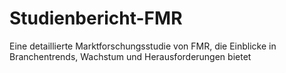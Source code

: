 # Studienbericht-FMR
Eine detaillierte Marktforschungsstudie von FMR, die Einblicke in Branchentrends, Wachstum und Herausforderungen bietet
